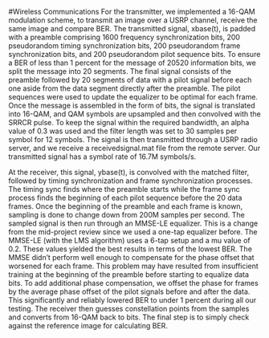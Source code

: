 #Wireless Communications
For the transmitter, we implemented a 16-QAM modulation scheme, to transmit an image over a USRP channel, receive the same image and compare BER. The transmitted signal, xbase(t), is padded with a preamble comprising 1600 frequency synchronization bits, 200 pseudorandom timing synchronization bits, 200 pseudorandom frame synchronization bits, and 200 pseudorandom pilot sequence bits. To ensure a BER of less than 1 percent for the message of 20520 information bits, we split the message into 20 segments. The final signal consists of the preamble followed by 20 segments of data with a pilot signal before each one aside from the data segment directly after the preamble. The pilot sequences were used to update the equalizer to be optimal for each frame. Once the message is assembled in the form of bits, the signal is translated into 16-QAM, and QAM symbols are upsampled and then convolved with the SRRCR pulse. To keep the signal within the required bandwidth, an alpha value of 0.3 was used and the filter length was set to 30 samples per symbol for 12 symbols. The signal is then transmitted through a USRP radio server, and we receive a receivedsignal.mat file from the remote server. Our transmitted signal has a symbol rate of 16.7M symbols/s. 

At the receiver, this signal, ybase(t), is convolved with the matched filter, followed by timing synchronization and frame synchronization processes. The timing sync finds where the preamble starts while the frame sync process finds the beginning of each pilot sequence before the 20 data frames. Once the beginning of the preamble and each frame is known, sampling is done to change down from 200M samples per second. The sampled signal is then run through an MMSE-LE equalizer. This is a change from the mid-project review since we used a one-tap equalizer before. The MMSE-LE (with the LMS algorithm) uses a 6-tap setup and a mu value of 0.2. These values yielded the best results in terms of the lowest BER. The MMSE didn’t perform well enough to compensate for the phase offset that worsened for each frame. This problem may have resulted from insufficient training at the beginning of the preamble before starting to equalize data bits. To add additional phase compensation, we offset the phase for frames by the average phase offset of the pilot signals before and after the data. This significantly and reliably lowered BER to under 1 percent during all our testing. The receiver then guesses constellation points from the samples and converts from 16-QAM back to bits. The final step is to simply check against the reference image for calculating BER. 
